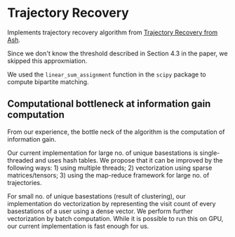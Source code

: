 # Trajectory Recovery

Implements trajectory recovery algorithm from [Trajectory Recovery from Ash](https://arxiv.org/abs/1702.06270). 

Since we don't know the threshold described in Section 4.3 in the paper, we skipped this approxmiation.

We used the `linear_sum_assignment` function in the `scipy` package to compute bipartite matching.

## Computational bottleneck at information gain computation

From our experience, the bottle neck of the algorithm is the computation of information gain.

Our current implementation for large no. of unique basestations is single-threaded and uses hash tables. We propose that it can be improved by the following ways: 1) using multiple threads; 2) vectorization using sparse matrices/tensors; 3) using the map-reduce framework for large no. of trajectories.

For small no. of unique basestations (result of clustering), our implementation do vectorization by representing the visit count of every basestations of a user using a dense vector. We perform further vectorization by batch computation. While it is possible to run this on GPU, our current implementation is fast enough for us.